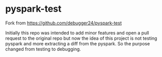 # pyspark-test

Fork from https://github.com/debugger24/pyspark-test

Initially this repo was intended to add minor features and open a pull request to the original repo but now the idea of this project is not testing pyspark and more extracting a diff from the pyspark. So the purpose changed from testing to debugging.
